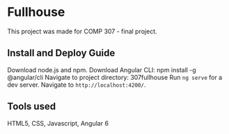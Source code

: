 # Fullhouse

This project was made for COMP 307 - final project. 

## Install and Deploy Guide

Download node.js and npm.
Download Angular CLI: npm install -g @angular/cli
Navigate to project directory: 307fullhouse
Run `ng serve` for a dev server.
Navigate to `http://localhost:4200/`. 

## Tools used

HTML5, CSS, Javascript, Angular 6

